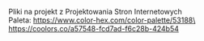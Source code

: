 Pliki na projekt z Projektowania Stron Internetowych\
Paleta: https://www.color-hex.com/color-palette/53188\
https://coolors.co/a57548-fcd7ad-f6c28b-424b54
